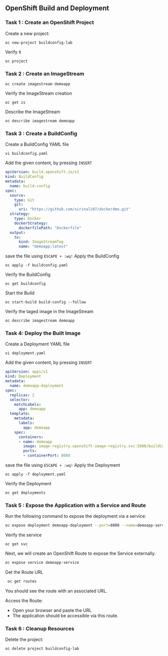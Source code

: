 ## OpenShift Build and Deployment

### Task 1 : Create an OpenShift Project

Create a new project:

```
oc new-project buildconfig-lab
```
Verify it
```
oc project

```
### Task 2 : Create an ImageStream

```
oc create imagestream demoapp
```
Verify the ImageStream creation
```
oc get is
```
Describe the ImageStream
```
oc describe imagestream demoapp
```
### Task 3 : Create a BuildConfig
Create a BuildConfig YAML file
```
vi buildconfig.yaml
```
Add the given content, by pressing `INSERT`
```yaml
apiVersion: build.openshift.io/v1
kind: BuildConfig
metadata:
  name: build-config
spec:
  source:
    type: Git
    git:
      uri: "https://github.com/sirinali07/dockerdmo.git"
  strategy:
    type: Docker
    dockerStrategy:
      dockerfilePath: "Dockerfile"
  output:
    to:
      kind: ImageStreamTag
      name: "demoapp:latest"
```
save the file using `ESCAPE + :wq!`
Apply the BuildConfig
```
oc apply -f buildconfig.yaml
```
Verify the BuildConfig
```
oc get buildconfig
```
Start the Build
```
oc start-build build-config --follow
```
Verify the taged image in the ImageStream
```
oc describe imagestream demoapp
```

### Task 4: Deploy the Built Image

Create a Deployment YAML file
```
vi deployment.yaml
```
Add the given content, by pressing `INSERT`
```yaml
apiVersion: apps/v1
kind: Deployment
metadata:
  name: demoapp-deployment
spec:
  replicas: 2
  selector:
    matchLabels:
      app: demoapp
  template:
    metadata:
      labels:
        app: demoapp
    spec:
      containers:
      - name: demoapp
        image: image-registry.openshift-image-registry.svc:5000/buildConfig-lab/demoapp:latest
        ports:
        - containerPort: 8080
```
save the file using `ESCAPE + :wq!`
Apply the Deployment
```
oc apply -f deployment.yaml
```
Verify the Deployment
```
oc get deployments
```

### Task 5 : Expose the Application with a Service and Route
Run the following command to expose the deployment via a service:
```bash
oc expose deployment demoapp-deployment --port=8080 --name=demoapp-service
```
Verify the service
```
oc get svc
```

Next, we will create an OpenShift Route to expose the Service externally.

```bash
oc expose service demoapp-service
```
Get the Route URL

```bash
 oc get routes 
```
You should see the route with an associated URL.

Access the Route:
* Open your browser and paste the URL
* The application should be accessible via this route.

### Task 6 : Cleanup Resources

Delete the project:
```
oc delete project buildconfig-lab
```


